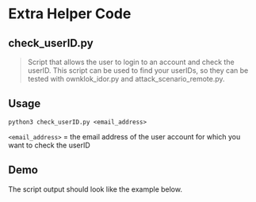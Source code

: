 # Extra Helper Code

## check_userID.py
>Script that allows the user to login to an account and check the userID. This script can be used to find your userIDs, so they can be tested with ownklok_idor.py and attack_scenario_remote.py.

## Usage
```python3 check_userID.py <email_address>```

`<email_address>` = the email address of the user account for which you want to check the userID

## Demo
The script output should look like the example below.
